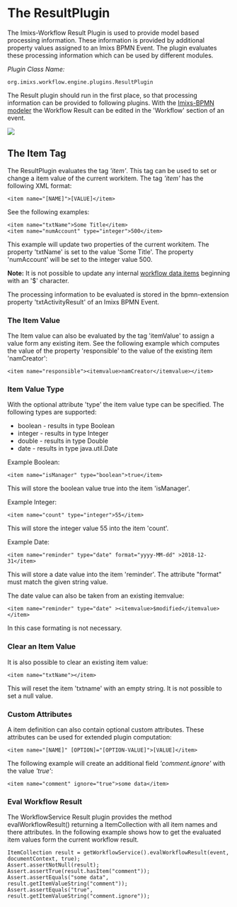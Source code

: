# The ResultPlugin

The Imixs-Workflow Result Plugin is used to provide model based processing information. These information is provided by additional property values assigned to an Imixs BPMN Event. The plugin evaluates these processing information which can be used by different modules. 

_Plugin Class Name:_

    org.imixs.workflow.engine.plugins.ResultPlugin

The Result plugin should run in the first place, so that processing information can be provided to following plugins.
With the [Imixs-BPMN modeler](../../modelling/activities.html) the Workflow Result can be edited in the 'Workflow' section of an event. 


<img src="../../images/modelling/bpmn_screen_20.png"/>


## The Item Tag

The ResultPlugin evaluates the tag _'item'_. This tag can be used to set or change a item value of the current workitem. The  tag _'item'_ has the following XML format: 
 
    <item name="[NAME]">[VALUE]</item> 

See the following examples:
 
	<item name="txtName">Some Title</item> 
	<item name="numAccount" type="integer">500</item> 

This example will update two properties of the current workitem. The property 'txtName' is set to the value 'Some Title'. The property 'numAccount' will be set to the integer value 500. 
 
<strong>Note:</strong> It is not possible to update any internal [workflow data items](../../quickstart/workitem.html) beginning with an  '$' character. 

The processing information to be evaluated is stored in the bpmn-extension property 'txtActivityResult' of an Imixs BPMN Event. 

### The Item Value 

The Item value can also be evaluated by the tag 'itemValue' to assign a value form any existing item. See the following example which computes the value of the property 'responsible' to the value of the existing item 'namCreator':
 
    <item name="responsible"><itemvalue>namCreator</itemvalue></item> 


### Item Value Type
With the optional attribute 'type' the item value type can be specified. The following types are supported:

* boolean - results in type Boolean
* integer - results in type Integer
* double - results in type Double
* date - results in type java.util.Date
 
Example Boolean: 
 
	<item name="isManager" type="boolean">true</item>
	
This will store the boolean value true into the item 'isManager'.  



Example Integer: 
 
	<item name="count" type="integer">55</item>
	
This will store the integer value 55 into the item 'count'.  


Example Date: 
 
	<item name="reminder" type="date" format="yyyy-MM-dd" >2018-12-31</item>
	
This will store a date value into the item 'reminder'. The attribute "format" must match the given string value.

The date value can also be taken from an existing itemvalue: 

	<item name="reminder" type="date" ><itemvalue>$modified</itemvalue></item>
  
In this case formating is not necessary. 




### Clear an Item Value
It is also possible to clear an existing item value:

	<item name="txtName"></item> 

This will reset the item 'txtname' with an empty string. It is not possible to set a null value. 


### Custom Attributes
A item definition can also contain optional custom attributes. These attributes can be used for extended plugin computation: 

    <item name="[NAME]" [OPTION]="[OPTION-VALUE]">[VALUE]</item> 


The following example will create an additional field _'comment.ignore'_ with the value _'true'_:
 
	<item name="comment" ignore="true">some data</item> 


### Eval Workflow Result

The WorkflowService Result plugin provides the method evalWorkflowResult() returning a ItemCollection with all item names and there attributes. In the following example shows how to get the evaluated item values form the current workflow result.
	
	
	ItemCollection result = getWorkflowService().evalWorkflowResult(event, documentContext, true);
	Assert.assertNotNull(result);
	Assert.assertTrue(result.hasItem("comment"));
	Assert.assertEquals("some data", result.getItemValueString("comment"));
	Assert.assertEquals("true", result.getItemValueString("comment.ignore"));

